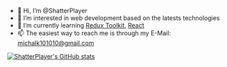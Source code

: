 - 👋 Hi, I’m @ShatterPlayer
- 👀 I’m interested in web development based on the latests technologies
- 🌱 I’m currently learning [Redux Toolkit](https://github.com/reduxjs/redux-toolkit), [React](https://github.com/facebook/react)
- 📫 The easiest way to reach me is through my E-Mail: michalk101010@gmail.com

[![ShatterPlayer's GitHub stats](https://github-readme-stats.vercel.app/api?username=ShatterPlayer&theme=tokyonight)](https://github.com/anuraghazra/github-readme-stats)

<!---
ShatterPlayer/ShatterPlayer is a ✨ special ✨ repository because its `README.md` (this file) appears on your GitHub profile.
You can click the Preview link to take a look at your changes.
--->
